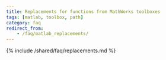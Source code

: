 ```yaml
---
title: Replacements for functions from MathWorks toolboxes
tags: [matlab, toolbox, path]
category: faq
redirect_from:
    - /faq/matlab_replacements/
---
```


{% include /shared/faq/replacements.md %}
